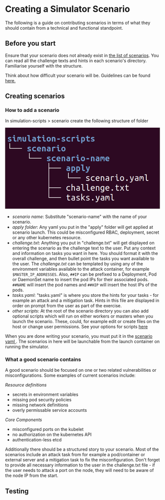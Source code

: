 # Creating a Simulator Scenario

The following is a guide on contributing scenarios in terms of what they should contain from a technical and functional standpoint.

## Before you start

Ensure that your scenario does not already exist in [the list of scenarios](../simulation-scripts/scenario/). You can read all the challenge texts and hints in each scenario's directory. Familiarise yourself with the structure.

Think about how difficult your scenario will be. Guidelines can be found [here.](./difficulty.md)

## Creating scenarios

### How to add a scenario

In simulation-scripts > scenario create the following structure of folder

![Scenario Structure](./scenario-structure.png)

- _scenario name_: Substitute "scenario-name" with the name of your scenario.
- _apply folder_: Any yaml you put in the "apply" folder will get applied at scenario launch. This could be misconfigured RBAC, deployment, secret or any other kubernetes resource.
- _challenge.txt_: Anything you put in "challenge.txt" will get displayed on entering the scenario as the challenge text to the user. Put any context and information on tasks you want in here. You should format it with the overall challenge, and then bullet point the tasks you want available to the user. The _challenge.txt_ can be templated by using any of the environment variables available to the attack container, for example `$MASTER_IP_ADDRESSES`. Also, `##IP` can be prefixed to a Deployment, Pod or DaemonSet name to insert the pod IPs for their associated pods. `##NAME` will insert the pod names and `##HIP` will insert the host IPs of the pods.
- _tasks.yaml_: "tasks.yaml" is where you store the hints for your tasks - for example an attack and a mitigation task. Hints in this file are displayed in order on prompt from the user as part of the exercise.
- _other scripts_: At the root of the scenario directory you can also add optional scripts which will run on either workers or masters when you launch the scenario. These, could, for example edit or create files on the host or change user permissions. See your options for scripts [here](./scenario.md)

When you are done writing your scenario, you must put it in the [scenario yaml ](../simulation-scripts/scenarios.yaml). The scenarios in here will be launchable from the launch container on running the simulator.

### What a good scenario contains

A good scenario should be focused on one or two related vulnerabilities or misconfigurations. Some examples of current scenarios include:

_Resource definitions_
- secrets in environment variables
- missing pod security policies
- missing network definitions
- overly permissable service accounts

_Core Components_
- misconfigured ports on the kubelet
- no authorization on the kubernetes API
- authentication-less etcd

Additionally there should be a structured story to your scenario. Most of the scenarios include an attack task from for example a pod/container or external server and a mitigation task to fix the misconfiguration. Don't forget to provide all necessary information to the user in the challenge.txt file - if the user needs to attack a port on the node, they will need to be aware of the node IP from the start.

## Testing

